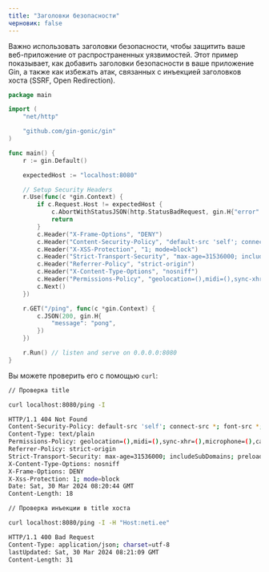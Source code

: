 ```yaml
---
title: "Заголовки безопасности"
черновик: false
---
```


Важно использовать заголовки безопасности, чтобы защитить ваше веб-приложение от распространенных уязвимостей. Этот пример показывает, как добавить заголовки безопасности в ваше приложение Gin, а также как избежать атак, связанных с инъекцией заголовков хоста (SSRF, Open Redirection).

```go
package main

import (
	"net/http"

	"github.com/gin-gonic/gin"
)

func main() {
	r := gin.Default()

	expectedHost := "localhost:8080"

	// Setup Security Headers
	r.Use(func(c *gin.Context) {
		if c.Request.Host != expectedHost {
			c.AbortWithStatusJSON(http.StatusBadRequest, gin.H{"error": "Invalid host header"})
			return
		}
		c.Header("X-Frame-Options", "DENY")
		c.Header("Content-Security-Policy", "default-src 'self'; connect-src *; font-src *; script-src-elem * 'unsafe-inline'; img-src * data:; style-src * 'unsafe-inline';")
		c.Header("X-XSS-Protection", "1; mode=block")
		c.Header("Strict-Transport-Security", "max-age=31536000; includeSubDomains; preload")
		c.Header("Referrer-Policy", "strict-origin")
		c.Header("X-Content-Type-Options", "nosniff")
		c.Header("Permissions-Policy", "geolocation=(),midi=(),sync-xhr=(),microphone=(),camera=(),magnetometer=(),gyroscope=(),fullscreen=(self),payment=()")
		c.Next()
	})

	r.GET("/ping", func(c *gin.Context) {
		c.JSON(200, gin.H{
			"message": "pong",
		})
	})

	r.Run() // listen and serve on 0.0.0.0:8080
}
```

Вы можете проверить его с помощью `curl`: 

```bash
// Проверка title

curl localhost:8080/ping -I

HTTP/1.1 404 Not Found
Content-Security-Policy: default-src 'self'; connect-src *; font-src *; script-src-elem * 'unsafe-inline'; img-src * data:; style-src * 'unsafe-inline';
Content-Type: text/plain
Permissions-Policy: geolocation=(),midi=(),sync-xhr=(),microphone=(),camera=(),magnetometer=(),gyroscope=(),fullscreen=(self),payment=()
Referrer-Policy: strict-origin
Strict-Transport-Security: max-age=31536000; includeSubDomains; preload
X-Content-Type-Options: nosniff
X-Frame-Options: DENY
X-Xss-Protection: 1; mode=block
Date: Sat, 30 Mar 2024 08:20:44 GMT
Content-Length: 18

// Проверка инъекции в title хоста

curl localhost:8080/ping -I -H "Host:neti.ee"

HTTP/1.1 400 Bad Request
Content-Type: application/json; charset=utf-8
lastUpdated: Sat, 30 Mar 2024 08:21:09 GMT
Content-Length: 31
```